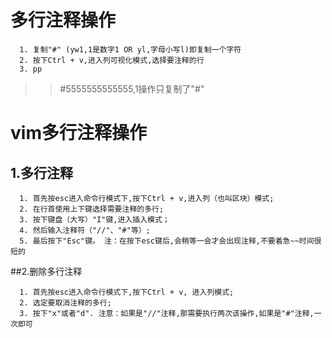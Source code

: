 # 多行注释操作
```
  1. 复制"#" (yw1,1是数字1 OR yl,字母小写l)即复制一个字符
  2. 按下Ctrl + v,进入列可视化模式,选择要注释的行
  3. pp
```
>>#5555555555555,1操作只复制了"#"

# vim多行注释操作
## 1.多行注释
```
  1. 首先按esc进入命令行模式下,按下Ctrl + v,进入列（也叫区块）模式;
  2. 在行首使用上下键选择需要注释的多行;
  3. 按下键盘（大写）"I"键,进入插入模式；
  4. 然后输入注释符（"//"、"#"等）;
  5. 最后按下"Esc"键。 注：在按下esc键后,会稍等一会才会出现注释,不要着急~~时间很短的
```
##2.删除多行注释
```
  1. 首先按esc进入命令行模式下,按下Ctrl + v, 进入列模式;
  2. 选定要取消注释的多行;
  3. 按下"x"或者"d". 注意：如果是"//"注释,那需要执行两次该操作,如果是"#"注释,一次即可
```
